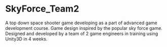 # SkyForce_Team2
A top down space shooter game developing as a part of advanced game development course.
Game design inspired by the popular sky force game.
Designed and developed by a team of 2 game engineers in training using Unity3D in 4 weeks.

